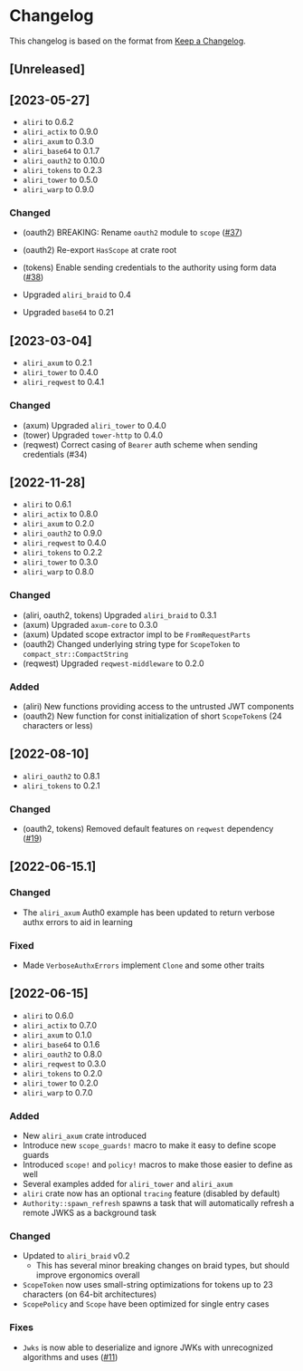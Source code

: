 # Changelog

This changelog is based on the format from [Keep a Changelog](https://keepachangelog.com/en/1.0.0/).

## [Unreleased]

## [2023-05-27]

- `aliri` to 0.6.2
- `aliri_actix` to 0.9.0
- `aliri_axum` to 0.3.0
- `aliri_base64` to 0.1.7
- `aliri_oauth2` to 0.10.0
- `aliri_tokens` to 0.2.3
- `aliri_tower` to 0.5.0
- `aliri_warp` to 0.9.0

### Changed

- (oauth2) BREAKING: Rename `oauth2` module to `scope` ([#37])
- (oauth2) Re-export `HasScope` at crate root
- (tokens) Enable sending credentials to the authority using form data ([#38])
- Upgraded `aliri_braid` to 0.4
- Upgraded `base64` to 0.21

  [#37]: https://github.com/neoeinstein/aliri/pull/37
  [#38]: https://github.com/neoeinstein/aliri/pull/38

## [2023-03-04]

- `aliri_axum` to 0.2.1
- `aliri_tower` to 0.4.0
- `aliri_reqwest` to 0.4.1

### Changed

- (axum) Upgraded `aliri_tower` to 0.4.0
- (tower) Upgraded `tower-http` to 0.4.0
- (reqwest) Correct casing of `Bearer` auth scheme when sending credentials (#34)

## [2022-11-28]

- `aliri` to 0.6.1
- `aliri_actix` to 0.8.0
- `aliri_axum` to 0.2.0
- `aliri_oauth2` to 0.9.0
- `aliri_reqwest` to 0.4.0
- `aliri_tokens` to 0.2.2
- `aliri_tower` to 0.3.0
- `aliri_warp` to 0.8.0

### Changed

- (aliri, oauth2, tokens) Upgraded `aliri_braid` to 0.3.1
- (axum) Upgraded `axum-core` to 0.3.0
- (axum) Updated scope extractor impl to be `FromRequestParts`
- (oauth2) Changed underlying string type for `ScopeToken` to `compact_str::CompactString`
- (reqwest) Upgraded `reqwest-middleware` to 0.2.0

### Added

- (aliri) New functions providing access to the untrusted JWT components
- (oauth2) New function for const initialization of short `ScopeToken`s (24 characters or less)

## [2022-08-10]

- `aliri_oauth2` to 0.8.1
- `aliri_tokens` to 0.2.1

### Changed

- (oauth2, tokens) Removed default features on `reqwest` dependency ([#19])

[#19]: https://github.com/neoeinstein/aliri/pull/19

## [2022-06-15.1]

### Changed

- The `aliri_axum` Auth0 example has been updated to return verbose authx errors to aid in learning

### Fixed

- Made `VerboseAuthxErrors` implement `Clone` and some other traits

## [2022-06-15]

- `aliri` to 0.6.0
- `aliri_actix` to 0.7.0
- `aliri_axum` to 0.1.0
- `aliri_base64` to 0.1.6
- `aliri_oauth2` to 0.8.0
- `aliri_reqwest` to 0.3.0
- `aliri_tokens` to 0.2.0
- `aliri_tower` to 0.2.0
- `aliri_warp` to 0.7.0

### Added

- New `aliri_axum` crate introduced
- Introduce new `scope_guards!` macro to make it easy to define scope guards
- Introduced `scope!` and `policy!` macros to make those easier to define as well
- Several examples added for `aliri_tower` and `aliri_axum`
- `aliri` crate now has an optional `tracing` feature (disabled by default)
- `Authority::spawn_refresh` spawns a task that will automatically refresh a remote JWKS as a background task

### Changed

- Updated to `aliri_braid` v0.2
  - This has several minor breaking changes on braid types, but should improve ergonomics overall
- `ScopeToken` now uses small-string optimizations for tokens up to 23 characters (on 64-bit architectures)
- `ScopePolicy` and `Scope` have been optimized for single entry cases

### Fixes

- `Jwks` is now able to deserialize and ignore JWKs with unrecognized algorithms and uses ([#11])

[#11]: https://github.com/neoeinstein/aliri/issues/11

<!-- markdownlint-disable-file MD024 -->
